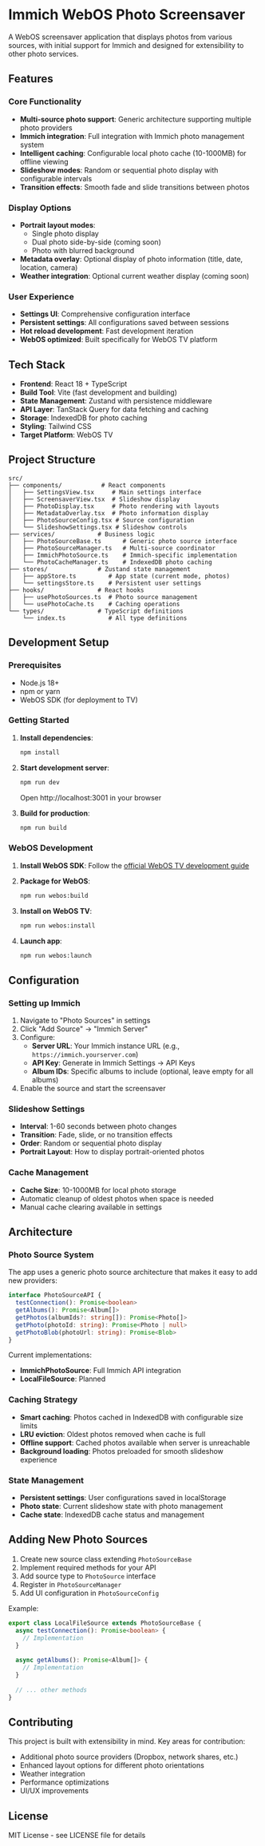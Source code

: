 # Immich WebOS Photo Screensaver

A WebOS screensaver application that displays photos from various sources, with initial support for Immich and designed for extensibility to other photo services.

## Features

### Core Functionality
- **Multi-source photo support**: Generic architecture supporting multiple photo providers
- **Immich integration**: Full integration with Immich photo management system
- **Intelligent caching**: Configurable local photo cache (10-1000MB) for offline viewing
- **Slideshow modes**: Random or sequential photo display with configurable intervals
- **Transition effects**: Smooth fade and slide transitions between photos

### Display Options
- **Portrait layout modes**: 
  - Single photo display
  - Dual photo side-by-side (coming soon)
  - Photo with blurred background
- **Metadata overlay**: Optional display of photo information (title, date, location, camera)
- **Weather integration**: Optional current weather display (coming soon)

### User Experience
- **Settings UI**: Comprehensive configuration interface
- **Persistent settings**: All configurations saved between sessions
- **Hot reload development**: Fast development iteration
- **WebOS optimized**: Built specifically for WebOS TV platform

## Tech Stack

- **Frontend**: React 18 + TypeScript
- **Build Tool**: Vite (fast development and building)
- **State Management**: Zustand with persistence middleware
- **API Layer**: TanStack Query for data fetching and caching
- **Storage**: IndexedDB for photo caching
- **Styling**: Tailwind CSS
- **Target Platform**: WebOS TV

## Project Structure

```
src/
├── components/           # React components
│   ├── SettingsView.tsx     # Main settings interface
│   ├── ScreensaverView.tsx  # Slideshow display
│   ├── PhotoDisplay.tsx     # Photo rendering with layouts
│   ├── MetadataOverlay.tsx  # Photo information display
│   ├── PhotoSourceConfig.tsx # Source configuration
│   └── SlideshowSettings.tsx # Slideshow controls
├── services/            # Business logic
│   ├── PhotoSourceBase.ts      # Generic photo source interface
│   ├── PhotoSourceManager.ts   # Multi-source coordinator
│   ├── ImmichPhotoSource.ts    # Immich-specific implementation
│   └── PhotoCacheManager.ts    # IndexedDB photo caching
├── stores/              # Zustand state management
│   ├── appStore.ts         # App state (current mode, photos)
│   └── settingsStore.ts    # Persistent user settings
├── hooks/               # React hooks
│   ├── usePhotoSources.ts  # Photo source management
│   └── usePhotoCache.ts    # Caching operations
└── types/               # TypeScript definitions
    └── index.ts            # All type definitions
```

## Development Setup

### Prerequisites
- Node.js 18+ 
- npm or yarn
- WebOS SDK (for deployment to TV)

### Getting Started

1. **Install dependencies**:
   ```bash
   npm install
   ```

2. **Start development server**:
   ```bash
   npm run dev
   ```
   Open http://localhost:3001 in your browser

3. **Build for production**:
   ```bash
   npm run build
   ```

### WebOS Development

1. **Install WebOS SDK**:
   Follow the [official WebOS TV development guide](https://webostv.developer.lge.com/develop/tools/sdk-introduction)

2. **Package for WebOS**:
   ```bash
   npm run webos:build
   ```

3. **Install on WebOS TV**:
   ```bash
   npm run webos:install
   ```

4. **Launch app**:
   ```bash
   npm run webos:launch
   ```

## Configuration

### Setting up Immich

1. Navigate to "Photo Sources" in settings
2. Click "Add Source" → "Immich Server"
3. Configure:
   - **Server URL**: Your Immich instance URL (e.g., `https://immich.yourserver.com`)
   - **API Key**: Generate in Immich Settings → API Keys
   - **Album IDs**: Specific albums to include (optional, leave empty for all albums)
4. Enable the source and start the screensaver

### Slideshow Settings

- **Interval**: 1-60 seconds between photo changes
- **Transition**: Fade, slide, or no transition effects
- **Order**: Random or sequential photo display
- **Portrait Layout**: How to display portrait-oriented photos

### Cache Management

- **Cache Size**: 10-1000MB for local photo storage
- Automatic cleanup of oldest photos when space is needed
- Manual cache clearing available in settings

## Architecture

### Photo Source System

The app uses a generic photo source architecture that makes it easy to add new providers:

```typescript
interface PhotoSourceAPI {
  testConnection(): Promise<boolean>
  getAlbums(): Promise<Album[]>
  getPhotos(albumIds?: string[]): Promise<Photo[]>
  getPhoto(photoId: string): Promise<Photo | null>
  getPhotoBlob(photoUrl: string): Promise<Blob>
}
```

Current implementations:
- **ImmichPhotoSource**: Full Immich API integration
- **LocalFileSource**: Planned

### Caching Strategy

- **Smart caching**: Photos cached in IndexedDB with configurable size limits
- **LRU eviction**: Oldest photos removed when cache is full
- **Offline support**: Cached photos available when server is unreachable
- **Background loading**: Photos preloaded for smooth slideshow experience

### State Management

- **Persistent settings**: User configurations saved in localStorage
- **Photo state**: Current slideshow state with photo management
- **Cache state**: IndexedDB cache status and management

## Adding New Photo Sources

1. Create new source class extending `PhotoSourceBase`
2. Implement required methods for your API
3. Add source type to `PhotoSource` interface
4. Register in `PhotoSourceManager`
5. Add UI configuration in `PhotoSourceConfig`

Example:
```typescript
export class LocalFileSource extends PhotoSourceBase {
  async testConnection(): Promise<boolean> {
    // Implementation
  }
  
  async getAlbums(): Promise<Album[]> {
    // Implementation
  }
  
  // ... other methods
}
```

## Contributing

This project is built with extensibility in mind. Key areas for contribution:

- Additional photo source providers (Dropbox, network shares, etc.)
- Enhanced layout options for different photo orientations
- Weather integration
- Performance optimizations
- UI/UX improvements

## License

MIT License - see LICENSE file for details